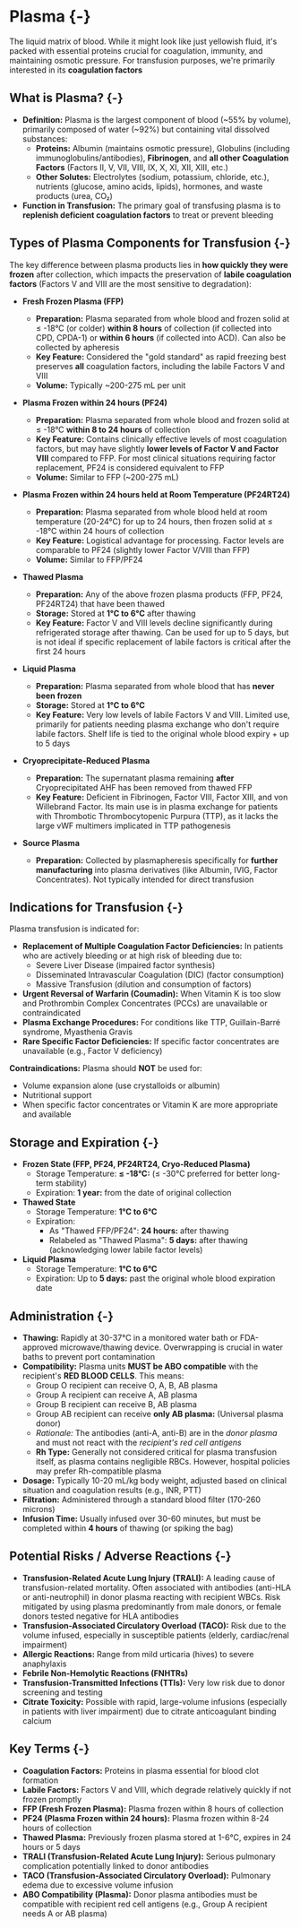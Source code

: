 # Plasma {-}

The liquid matrix of blood. While it might look like just yellowish fluid, it's packed with essential proteins crucial for coagulation, immunity, and maintaining osmotic pressure. For transfusion purposes, we're primarily interested in its **coagulation factors**

## **What is Plasma?** {-}

*   **Definition:** Plasma is the largest component of blood (~55% by volume), primarily composed of water (~92%) but containing vital dissolved substances:
    *   **Proteins:** Albumin (maintains osmotic pressure), Globulins (including immunoglobulins/antibodies), **Fibrinogen**, and **all other Coagulation Factors** (Factors II, V, VII, VIII, IX, X, XI, XII, XIII, etc.)
    *   **Other Solutes:** Electrolytes (sodium, potassium, chloride, etc.), nutrients (glucose, amino acids, lipids), hormones, and waste products (urea, CO₂)
*   **Function in Transfusion:** The primary goal of transfusing plasma is to **replenish deficient coagulation factors** to treat or prevent bleeding

## **Types of Plasma Components for Transfusion** {-}

The key difference between plasma products lies in **how quickly they were frozen** after collection, which impacts the preservation of **labile coagulation factors** (Factors V and VIII are the most sensitive to degradation):

*   **Fresh Frozen Plasma (FFP)**
    *   **Preparation:** Plasma separated from whole blood and frozen solid at ≤ -18°C (or colder) **within 8 hours** of collection (if collected into CPD, CPDA-1) or **within 6 hours** (if collected into ACD). Can also be collected by apheresis
    *   **Key Feature:** Considered the "gold standard" as rapid freezing best preserves **all** coagulation factors, including the labile Factors V and VIII
    *   **Volume:** Typically ~200-275 mL per unit

*   **Plasma Frozen within 24 hours (PF24)**
    *   **Preparation:** Plasma separated from whole blood and frozen solid at ≤ -18°C **within 8 to 24 hours** of collection
    *   **Key Feature:** Contains clinically effective levels of most coagulation factors, but may have slightly **lower levels of Factor V and Factor VIII** compared to FFP. For most clinical situations requiring factor replacement, PF24 is considered equivalent to FFP
    *   **Volume:** Similar to FFP (~200-275 mL)

*   **Plasma Frozen within 24 hours held at Room Temperature (PF24RT24)**
    *   **Preparation:** Plasma separated from whole blood held at room temperature (20-24°C) for up to 24 hours, then frozen solid at ≤ -18°C within 24 hours of collection
    *   **Key Feature:** Logistical advantage for processing. Factor levels are comparable to PF24 (slightly lower Factor V/VIII than FFP)
    *   **Volume:** Similar to FFP/PF24

*   **Thawed Plasma**
    *   **Preparation:** Any of the above frozen plasma products (FFP, PF24, PF24RT24) that have been thawed
    *   **Storage:** Stored at **1°C to 6°C** after thawing
    *   **Key Feature:** Factor V and VIII levels decline significantly during refrigerated storage after thawing. Can be used for up to 5 days, but is not ideal if specific replacement of labile factors is critical after the first 24 hours

*   **Liquid Plasma**
    *   **Preparation:** Plasma separated from whole blood that has **never been frozen**
    *   **Storage:** Stored at **1°C to 6°C**
    *   **Key Feature:** Very low levels of labile Factors V and VIII. Limited use, primarily for patients needing plasma exchange who don't require labile factors. Shelf life is tied to the original whole blood expiry + up to 5 days

*   **Cryoprecipitate-Reduced Plasma**
    *   **Preparation:** The supernatant plasma remaining **after** Cryoprecipitated AHF has been removed from thawed FFP
    *   **Key Feature:** Deficient in Fibrinogen, Factor VIII, Factor XIII, and von Willebrand Factor. Its main use is in plasma exchange for patients with Thrombotic Thrombocytopenic Purpura (TTP), as it lacks the large vWF multimers implicated in TTP pathogenesis

*   **Source Plasma**
    *   **Preparation:** Collected by plasmapheresis specifically for **further manufacturing** into plasma derivatives (like Albumin, IVIG, Factor Concentrates). Not typically intended for direct transfusion

## **Indications for Transfusion** {-}

Plasma transfusion is indicated for:

*   **Replacement of Multiple Coagulation Factor Deficiencies:** In patients who are actively bleeding or at high risk of bleeding due to:
    *   Severe Liver Disease (impaired factor synthesis)
    *   Disseminated Intravascular Coagulation (DIC) (factor consumption)
    *   Massive Transfusion (dilution and consumption of factors)
*   **Urgent Reversal of Warfarin (Coumadin):** When Vitamin K is too slow and Prothrombin Complex Concentrates (PCCs) are unavailable or contraindicated
*   **Plasma Exchange Procedures:** For conditions like TTP, Guillain-Barré syndrome, Myasthenia Gravis
*   **Rare Specific Factor Deficiencies:** If specific factor concentrates are unavailable (e.g., Factor V deficiency)

**Contraindications:** Plasma should **NOT** be used for:

*   Volume expansion alone (use crystalloids or albumin)
*   Nutritional support
*   When specific factor concentrates or Vitamin K are more appropriate and available

## **Storage and Expiration** {-}

*   **Frozen State (FFP, PF24, PF24RT24, Cryo-Reduced Plasma)**
    *   Storage Temperature: **≤ -18°C:** (≤ -30°C preferred for better long-term stability)
    *   Expiration: **1 year:** from the date of original collection
*   **Thawed State**
    *   Storage Temperature: **1°C to 6°C**
    *   Expiration:
        *   As "Thawed FFP/PF24": **24 hours:** after thawing
        *   Relabeled as "Thawed Plasma": **5 days:** after thawing (acknowledging lower labile factor levels)
*   **Liquid Plasma**
    *   Storage Temperature: **1°C to 6°C**
    *   Expiration: Up to **5 days:** past the original whole blood expiration date

## **Administration** {-}

*   **Thawing:** Rapidly at 30-37°C in a monitored water bath or FDA-approved microwave/thawing device. Overwrapping is crucial in water baths to prevent port contamination
*   **Compatibility:** Plasma units **MUST be ABO compatible** with the recipient's **RED BLOOD CELLS**. This means:
    *   Group O recipient can receive O, A, B, AB plasma
    *   Group A recipient can receive A, AB plasma
    *   Group B recipient can receive B, AB plasma
    *   Group AB recipient can receive **only AB plasma:** (Universal plasma donor)
    *   *Rationale:* The antibodies (anti-A, anti-B) are in the *donor plasma* and must not react with the *recipient's red cell antigens*
    *   **Rh Type:** Generally not considered critical for plasma transfusion itself, as plasma contains negligible RBCs. However, hospital policies may prefer Rh-compatible plasma
*   **Dosage:** Typically 10-20 mL/kg body weight, adjusted based on clinical situation and coagulation results (e.g., INR, PTT)
*   **Filtration:** Administered through a standard blood filter (170-260 microns)
*   **Infusion Time:** Usually infused over 30-60 minutes, but must be completed within **4 hours** of thawing (or spiking the bag)

## **Potential Risks / Adverse Reactions** {-}

*   **Transfusion-Related Acute Lung Injury (TRALI):** A leading cause of transfusion-related mortality. Often associated with antibodies (anti-HLA or anti-neutrophil) in donor plasma reacting with recipient WBCs. Risk mitigated by using plasma predominantly from male donors, or female donors tested negative for HLA antibodies
*   **Transfusion-Associated Circulatory Overload (TACO):** Risk due to the volume infused, especially in susceptible patients (elderly, cardiac/renal impairment)
*   **Allergic Reactions:** Range from mild urticaria (hives) to severe anaphylaxis
*   **Febrile Non-Hemolytic Reactions (FNHTRs)**
*   **Transfusion-Transmitted Infections (TTIs):** Very low risk due to donor screening and testing
*   **Citrate Toxicity:** Possible with rapid, large-volume infusions (especially in patients with liver impairment) due to citrate anticoagulant binding calcium

## **Key Terms** {-}

*   **Coagulation Factors:** Proteins in plasma essential for blood clot formation
*   **Labile Factors:** Factors V and VIII, which degrade relatively quickly if not frozen promptly
*   **FFP (Fresh Frozen Plasma):** Plasma frozen within 8 hours of collection
*   **PF24 (Plasma Frozen within 24 hours):** Plasma frozen within 8-24 hours of collection
*   **Thawed Plasma:** Previously frozen plasma stored at 1-6°C, expires in 24 hours or 5 days
*   **TRALI (Transfusion-Related Acute Lung Injury):** Serious pulmonary complication potentially linked to donor antibodies
*   **TACO (Transfusion-Associated Circulatory Overload):** Pulmonary edema due to excessive volume infusion
*   **ABO Compatibility (Plasma):** Donor plasma antibodies must be compatible with recipient red cell antigens (e.g., Group A recipient needs A or AB plasma)
